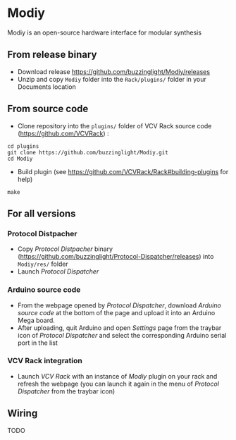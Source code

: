 # Modiy
Modiy is an open-source hardware interface for modular synthesis

## From release binary
- Download release https://github.com/buzzinglight/Modiy/releases
- Unzip and copy `Modiy` folder into the `Rack/plugins/` folder in your Documents location

## From source code
- Clone repository into the `plugins/` folder of VCV Rack source code (https://github.com/VCVRack) :

```
cd plugins
git clone https://github.com/buzzinglight/Modiy.git
cd Modiy
```

- Build plugin (see https://github.com/VCVRack/Rack#building-plugins for help)

`make`

## For all versions
### Protocol Distpacher
- Copy *Protocol Distpacher* binary (https://github.com/buzzinglight/Protocol-Dispatcher/releases) into `Modiy/res/` folder
- Launch *Protocol Dispatcher*
### Arduino source code
- From the webpage opened by *Protocol Dispatcher*, download *Arduino source code* at the bottom of the page and upload it into an Arduino Mega board.
- After uploading, quit Arduino and open *Settings* page from the traybar icon of *Protocol Dispatcher* and select the corresponding Arduino serial port in the list
### VCV Rack integration
- Launch *VCV Rack* with an instance of *Modiy* plugin on your rack and refresh the webpage (you can launch it again in the menu of *Protocol Dispatcher* from the traybar icon)

## Wiring
TODO

